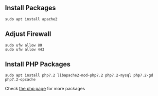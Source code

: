 ## Install Packages

```
sudo apt install apache2
```

## Adjust Firewall

```
sudo ufw allow 80
sudo ufw allow 443
```

## Install PHP Packages

```
sudo apt install php7.2 libapache2-mod-php7.2 php7.2-mysql php7.2-gd php7.2-opcache
```

Check [the php page](http://f3bruary.pw/vps/php) for more packages
